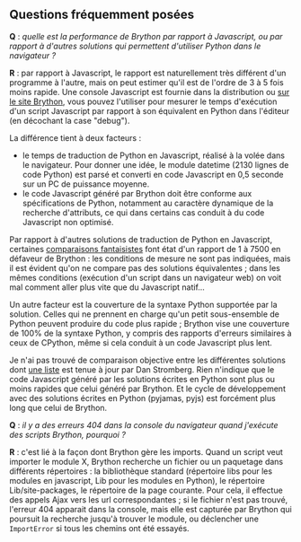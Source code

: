 Questions fréquemment posées
----------------------------

__Q__ : _quelle est la performance de Brython par rapport à Javascript, ou par rapport à d'autres solutions qui permettent d'utiliser Python dans le navigateur ?_

__R__ : par rapport à Javascript, le rapport est naturellement très différent d'un programme à l'autre, mais on peut estimer qu'il est de l'ordre de 3 à 5 fois moins rapide. Une console Javascript est fournie dans la distribution ou [sur le site Brython](http://brython.info/tests/js_console.html), vous pouvez l'utiliser pour mesurer le temps d'exécution d'un script Javascript par rapport à son équivalent en Python dans l'éditeur (en décochant la case "debug").

La différence tient à deux facteurs :
- le temps de traduction de Python en Javascript, réalisé à la volée dans le navigateur. Pour donner une idée, le module datetime (2130 lignes de code Python) est parsé et converti en code Javascript en 0,5 seconde sur un PC de puissance moyenne.
- le code Javascript généré par Brython doit être conforme aux spécifications de Python, notamment au caractère dynamique de la recherche d'attributs, ce qui dans certains cas conduit à du code Javascript non optimisé.

Par rapport à d'autres solutions de traduction de Python en Javascript, certaines [comparaisons fantaisistes](http://pyppet.blogspot.fr/2013/11/brython-vs-pythonjs.html) font état d'un rapport de 1 à 7500 en défaveur de Brython : les conditions de mesure ne sont pas indiquées, mais il est évident qu'on ne compare pas des solutions équivalentes ; dans les mêmes conditions (exécution d'un script dans un navigateur web) on voit mal comment aller plus vite que du Javascript natif...

Un autre facteur est la couverture de la syntaxe Python supportée par la solution. Celles qui ne prennent en charge qu'un petit sous-ensemble de Python peuvent produire du code plus rapide ; Brython vise une couverture de 100% de la syntaxe Python, y compris des rapports d'erreurs similaires à ceux de CPython, même si cela conduit à un code Javascript plus lent.

Je n'ai pas trouvé de comparaison objective entre les différentes solutions dont [une liste](http://stromberg.dnsalias.org/~strombrg/pybrowser/python-browser.html) est tenue à jour par Dan Stromberg. Rien n'indique que le code Javascript généré par les solutions écrites en Python sont plus ou moins rapides que celui généré par Brython. Et le cycle de développement avec des solutions écrites en Python (pyjamas, pyjs) est forcément plus long que celui de Brython.

__Q__ : _il y a des erreurs 404 dans la console du navigateur quand j'exécute des scripts Brython, pourquoi ?_

__R__ : c'est lié à la façon dont Brython gère les imports. Quand un script veut importer le module X, Brython recherche un fichier ou un paquetage dans différents répertoires : la bibliothèque standard (répertoire libs pour les modules en javascript, Lib pour les modules en Python), le répertoire Lib/site-packages, le répertoire de la page courante. Pour cela, il effectue des appels Ajax vers les url correspondantes ; si le fichier n'est pas trouvé, l'erreur 404 apparait dans la console, mais elle est capturée par Brython qui poursuit la recherche jusqu'à trouver le module, ou déclencher une `ImportError` si tous les chemins ont été essayés.


